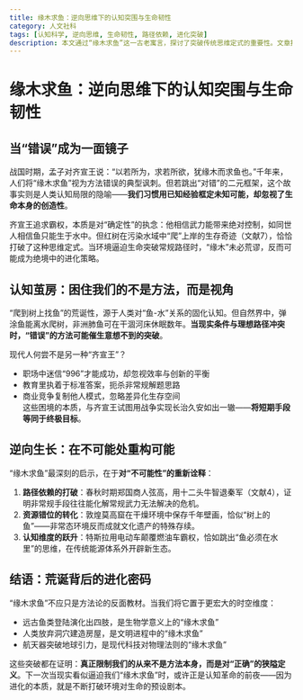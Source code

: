 ```yaml
---
title: 缘木求鱼：逆向思维下的认知突围与生命韧性
category: 人文社科
tags: [认知科学, 逆向思维, 生命韧性, 路径依赖, 进化突破]
description: 本文通过“缘木求鱼”这一古老寓言，探讨了突破传统思维定式的重要性。文章指出，当现实条件与理想路径发生冲突时，所谓的“错误”方法可能带来意想不到的创新和突破。借助自然界和现代社会中的实例，如弹涂鱼离水爬树、特斯拉颠覆汽车业等，本文强调了打破路径依赖、转化资源错位及提升认知维度的价值。最终，本文鼓励读者在面对看似不可能的情况下，勇于挑战常规思维，寻找新的可能性，因为真正的限制往往在于我们对“正确”的狭隘理解，而进化的关键则在于不断突破这些预设框架。
---
```

# 缘木求鱼：逆向思维下的认知突围与生命韧性  

## 当“错误”成为一面镜子  

战国时期，孟子对齐宣王说：“以若所为，求若所欲，犹缘木而求鱼也。”千年来，人们将“缘木求鱼”视为方法错误的典型讽刺。但若跳出“对错”的二元框架，这个故事实则是人类认知局限的隐喻——**我们习惯用已知经验框定未知可能，却忽视了生命本身的创造性**。  

齐宣王追求霸权，本质是对“确定性”的执念：他相信武力能带来绝对控制，如同世人相信鱼只能生于水中。但红树在污染水域中“爬”上岸的生存奇迹（文献7），恰恰打破了这种思维定式。当环境逼迫生命突破常规路径时，“缘木”未必荒谬，反而可能成为绝境中的进化策略。  

## 认知茧房：困住我们的不是方法，而是视角  

“爬到树上找鱼”的荒诞性，源于人类对“鱼-水”关系的固化认知。但自然界中，弹涂鱼能离水爬树，非洲肺鱼可在干涸河床休眠数年。**当现实条件与理想路径冲突时，“错误”的方法可能催生意想不到的突破**。  

现代人何尝不是另一种“齐宣王”？  
- 职场中迷信“996”才能成功，却忽视效率与创新的平衡  
- 教育里执着于标准答案，扼杀非常规解题思路  
- 商业竞争复制他人模式，忽略差异化生存空间  
这些困境的本质，与齐宣王试图用战争实现长治久安如出一辙——**将短期手段等同于终极目标**。  

## 逆向生长：在不可能处重构可能  

“缘木求鱼”最深刻的启示，在于**对“不可能性”的重新诠释**：  
1. **路径依赖的打破**：春秋时期郑国商人弦高，用十二头牛智退秦军（文献4），证明非常规手段往往能化解常规武力无法解决的危机。  
2. **资源错位的转化**：敦煌莫高窟在干燥环境中保存千年壁画，恰似“树上的鱼”——非常态环境反而成就文化遗产的特殊存续。  
3. **认知维度的跃升**：特斯拉用电动车颠覆燃油车霸权，恰如跳出“鱼必须在水里”的思维，在传统能源体系外开辟新生态。  

## 结语：荒诞背后的进化密码  

“缘木求鱼”不应只是方法论的反面教材。当我们将它置于更宏大的时空维度：  
- 远古鱼类登陆演化出四肢，是生物学意义上的“缘木求鱼”  
- 人类放弃洞穴建造房屋，是文明进程中的“缘木求鱼”  
- 航天器突破地球引力，是现代科技对物理法则的“缘木求鱼”  

这些突破都在证明：**真正限制我们的从来不是方法本身，而是对“正确”的狭隘定义**。下一次当现实看似逼迫我们“缘木求鱼”时，或许正是认知革命的前夜——因为进化的本质，就是不断打破环境对生命的预设剧本。